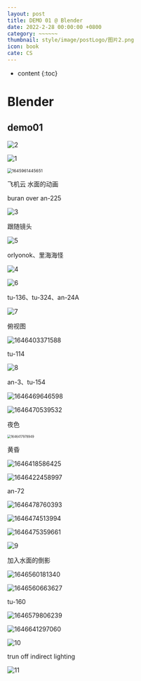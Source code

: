```yaml
---
layout: post
title: DEMO 01 @ Blender 
date: 2022-2-28 00:00:00 +0800
category: ~~~~~~
thumbnail: style/image/postLogo/图片2.png
icon: book
cate: CS
---
```



* content
{:toc}




# Blender

## demo01

![2](style/image/ALL_MD_PIC/2.gif)

![1](style/image/ALL_MD_PIC/1.gif)

<img src="style/image/ALL_MD_PIC/1645961445651.png" alt="1645961445651" style="zoom:67%;" />

飞机云  水面的动画

buran over an-225 

![3](style/image/ALL_MD_PIC/3.gif)

跟随镜头

![5](style/image/ALL_MD_PIC/5.gif)

orlyonok、里海海怪

![4](style/image/ALL_MD_PIC/4.gif)

![6](style/image/ALL_MD_PIC/6.gif)

tu-136、tu-324、an-24A

![7](style/image/ALL_MD_PIC/7.gif)

俯视图

![1646403371588](style/image/ALL_MD_PIC/1646403371588.png)

tu-114

![8](style/image/ALL_MD_PIC/8-1646416265661.gif)

an-3、tu-154

![1646469646598](style/image/ALL_MD_PIC/1646469646598.png)

![1646470539532](style/image/ALL_MD_PIC/1646470539532.png)



夜色 

<img src="style/image/ALL_MD_PIC/1646417978949.png" alt="1646417978949" style="zoom:50%;" />

黄昏

![1646418586425](style/image/ALL_MD_PIC/1646418586425.png)

![1646422458997](style/image/ALL_MD_PIC/1646422458997.png)

an-72

![1646478760393](style/image/ALL_MD_PIC/1646478760393.png)

![1646474513994](style/image/ALL_MD_PIC/1646474513994.png)

![1646475359661](style/image/ALL_MD_PIC/1646475359661.png)

![9](style/image/ALL_MD_PIC/9.gif)

加入水面的倒影

![1646560181340](style/image/ALL_MD_PIC/1646560181340.png)

![1646560663627](style/image/ALL_MD_PIC/1646560663627.png)

tu-160

![1646579806239](style/image/ALL_MD_PIC/1646579806239.png)

![1646641297060](style/image/ALL_MD_PIC/1646641297060.png)

![10](style/image/ALL_MD_PIC/10.gif)

trun off indirect lighting

![11](style/image/ALL_MD_PIC/11.gif)



